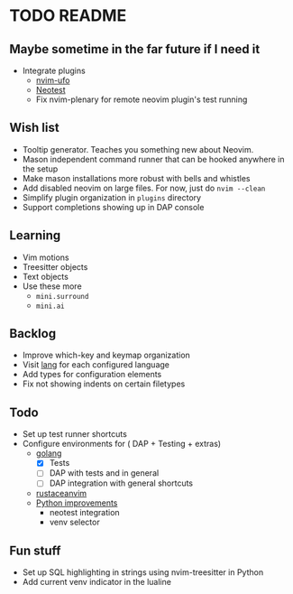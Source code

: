 # TODO README

## Maybe sometime in the far future if I need it

- Integrate plugins
  - [nvim-ufo](https://github.com/kevinhwang91/nvim-ufo)
  - [Neotest](https://github.com/nvim-neotest/neotest)
  - Fix nvim-plenary for remote neovim plugin's test running

## Wish list

- Tooltip generator. Teaches you something new about Neovim.
- Mason independent command runner that can be hooked anywhere in the setup
- Make mason installations more robust with bells and whistles
- Add disabled neovim on large files. For now, just do `nvim --clean`
- Simplify plugin organization in `plugins` directory
- Support completions showing up in DAP console

## Learning

- Vim motions
- Treesitter objects
- Text objects
- Use these more
  - `mini.surround`
  - `mini.ai`

## Backlog

- Improve which-key and keymap organization
- Visit [lang](http://www.lazyvim.org/extras/lang/docker) for each configured language
- Add types for configuration elements
- Fix not showing indents on certain filetypes

## Todo

- Set up test runner shortcuts
- Configure environments for ( DAP + Testing + extras)
  - [golang](https://www.lazyvim.org/extras/lang/go#nvim-lspconfig)
    - [x] Tests
    - [ ] DAP with tests and in general
    - [ ] DAP integration with general shortcuts
  - [rustaceanvim](https://github.com/mrcjkb/rustaceanvim)
  - [Python improvements](https://www.lazyvim.org/extras/lang/python)
    - neotest integration
    - venv selector

## Fun stuff

- Set up SQL highlighting in strings using nvim-treesitter in Python
- Add current venv indicator in the lualine
